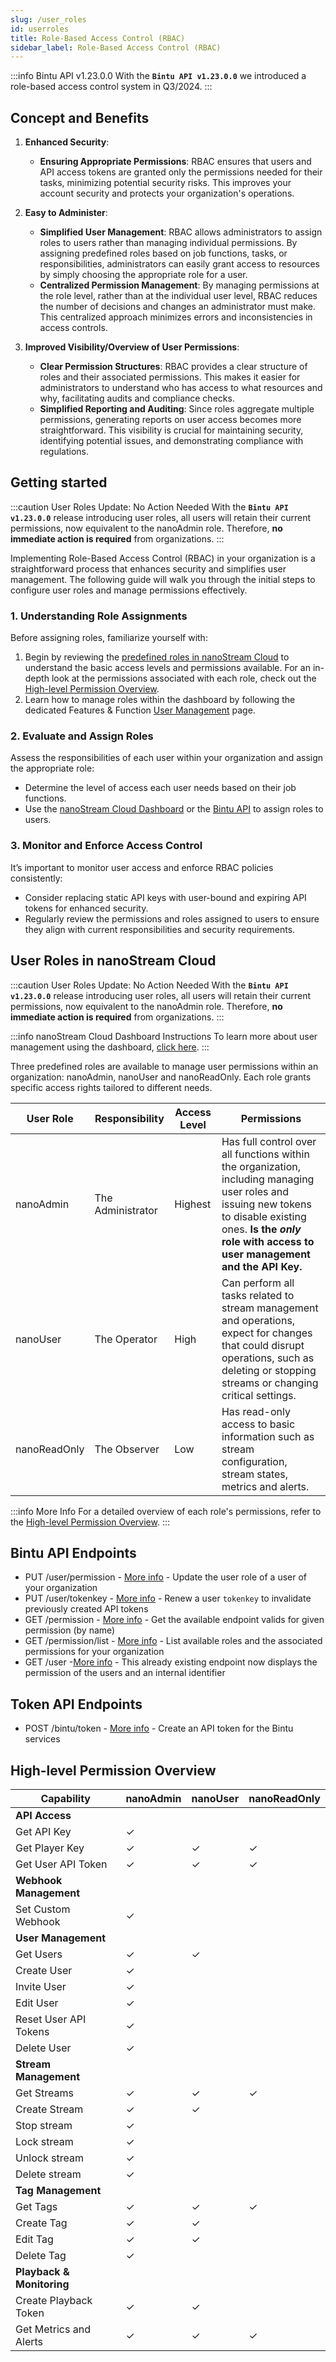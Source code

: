 ```yaml
---
slug: /user_roles
id: userroles
title: Role-Based Access Control (RBAC)
sidebar_label: Role-Based Access Control (RBAC)
---
```


:::info Bintu API v1.23.0.0
With the **`Bintu API v1.23.0.0`** we introduced a role-based access control system in Q3/2024.
:::

## Concept and Benefits

1. **Enhanced Security**:
   - **Ensuring Appropriate Permissions**: RBAC ensures that users and API access tokens are granted only the permissions needed for their tasks, minimizing potential security risks. This improves your account security and protects your organization's operations.

2. **Easy to Administer**:
   - **Simplified User Management**: RBAC allows administrators to assign roles to users rather than managing individual permissions. By assigning predefined roles based on job functions, tasks, or responsibilities, administrators can easily grant access to resources by simply choosing the appropriate role for a user.
   - **Centralized Permission Management**: By managing permissions at the role level, rather than at the individual user level, RBAC reduces the number of decisions and changes an administrator must make. This centralized approach minimizes errors and inconsistencies in access controls.

3. **Improved Visibility/Overview of User Permissions**:
   - **Clear Permission Structures**: RBAC provides a clear structure of roles and their associated permissions. This makes it easier for administrators to understand who has access to what resources and why, facilitating audits and compliance checks.
   - **Simplified Reporting and Auditing**: Since roles aggregate multiple permissions, generating reports on user access becomes more straightforward. This visibility is crucial for maintaining security, identifying potential issues, and demonstrating compliance with regulations.

## Getting started

:::caution User Roles Update: No Action Needed
With the **`Bintu API v1.23.0.0`** release introducing user roles, all users will retain their current permissions, now equivalent to the <span className="role role-admin">nanoAdmin</span> role. Therefore, **no immediate action is required** from organizations.
:::

Implementing Role-Based Access Control (RBAC) in your organization is a straightforward process that enhances security and simplifies user management. The following guide will walk you through the initial steps to configure user roles and manage permissions effectively.

### 1. Understanding Role Assignments
Before assigning roles, familiarize yourself with:

1. Begin by reviewing the [predefined roles in nanoStream Cloud](#user-roles-in-nanostream-cloud) to understand the basic access levels and permissions available. For an in-depth look at the permissions associated with each role, check out the [High-level Permission Overview](#high-level-permission-overview).
2. Learn how to manage roles within the dashboard by following the dedicated Features & Function [User Management](./cloud-frontend-v3/Dashboard_User_Roles) page.

### 2. Evaluate and Assign Roles

Assess the responsibilities of each user within your organization and assign the appropriate role:

- Determine the level of access each user needs based on their job functions.
- Use the [nanoStream Cloud Dashboard](../cloud-frontend-v3/Dashboard_User_Roles) or the [Bintu API](https://doc.pages.nanocosmos.de/bintuapi-docs) to assign roles to users.

### 3. Monitor and Enforce Access Control
It’s important to monitor user access and enforce RBAC policies consistently:

- Consider replacing static API keys with user-bound and expiring API tokens for enhanced security.
- Regularly review the permissions and roles assigned to users to ensure they align with current responsibilities and security requirements.

## User Roles in nanoStream Cloud

:::caution User Roles Update: No Action Needed
With the **`Bintu API v1.23.0.0`** release introducing user roles, all users will retain their current permissions, now equivalent to the <span className="role role-admin">nanoAdmin</span> role. Therefore, **no immediate action is required** from organizations.
:::

:::info nanoStream Cloud Dashboard Instructions
To learn more about user management using the dashboard, [click here](../cloud-frontend-v3/Dashboard_User_Roles.md).
:::

Three predefined roles are available to manage user permissions within an organization: <span className="role role-admin">nanoAdmin</span>, <span className="role role-user">nanoUser</span> and <span className="role role-readonly">nanoReadOnly</span>. Each role grants specific access rights tailored to different needs.

| User Role | Responsibility | Access Level | Permissions |
|---|---|---|---|
| <span className="role role-admin">nanoAdmin</span> | The Administrator  | Highest  | Has full control over all functions within the organization, including managing user roles and issuing new tokens to disable existing ones. **Is the *only* role with access to user management and the API Key.**  |
| <span className="role role-user">nanoUser</span>    | The Operator  | High  | Can perform all tasks related to stream management and operations, expect for changes that could disrupt operations, such as deleting or stopping streams or changing critical settings. |
| <span className="role role-readonly">nanoReadOnly</span>| The Observer  | Low  | Has read-only access to basic information such as stream configuration, stream states, metrics and alerts. |

:::info More Info
For a detailed overview of each role's permissions, refer to the [High-level Permission Overview](#high-level-permission-overview).
:::

## Bintu API Endpoints

- PUT /user/permission - [More info](https://doc.pages.nanocosmos.de/bintuapi-docs/#tag/User/paths/~1user~1permission/put) -  Update the user role of a user of your organization
- PUT /user/tokenkey - [More info](https://doc.pages.nanocosmos.de/bintuapi-docs/#tag/User/paths/~1user~1tokenkey/put) - Renew a user `tokenkey` to invalidate previously created API tokens
- GET /permission - [More info](https://doc.pages.nanocosmos.de/bintuapi-docs/#operation/getPermissionProfileByName) - Get the available endpoint valids for given permission (by name)
- GET /permission/list - [More info](https://doc.pages.nanocosmos.de/bintuapi-docs/#operation/Permission%20List) - List available roles and the associated permissions for your organization
- GET /user -[More info](https://doc.pages.nanocosmos.de/bintuapi-docs/#operation/User%20Info) - This already existing endpoint now displays the permission of the users and an internal identifier

## Token API Endpoints

- POST /bintu/token - [More info](https://doc.pages.nanocosmos.de/cloudtokenservice-api-docs/#operation/Create%20a%20token%20for%20the%20bintu%20services) - Create an API token for the Bintu services

## High-level Permission Overview

| Capability | <span className="role role-admin">nanoAdmin</span> | <span className="role role-user">nanoUser</span> | <span className="role role-readonly">nanoReadOnly</span> |
|---|---|---|---|
|**API Access** | | | |
| Get API Key | ✓ |  |  |
| Get Player Key | ✓ | ✓ | ✓ |
| Get User API Token | ✓ | ✓ | ✓ |
| **Webhook Management**   |  |  |  |
| Set Custom Webhook | ✓ |  |  |
| **User Management** |  |  |  |
| Get Users | ✓ | ✓ |  |
| Create User | ✓ |  |  |
| Invite User | ✓ |  |  |
| Edit User | ✓ |  |  |
| Reset User API Tokens | ✓ |  |  |
| Delete User | ✓ |  |  |
| **Stream Management** |  |  |  |
| Get Streams | ✓ | ✓ | ✓ |
| Create Stream | ✓ | ✓ |  |
| Stop stream | ✓ |  |  |
| Lock stream | ✓ |  |  |
| Unlock stream | ✓ |  |  |
| Delete stream | ✓ |  |  |
| **Tag Management** |  |  |  |
| Get Tags | ✓ | ✓ | ✓ |
| Create Tag | ✓ | ✓ |  |
| Edit Tag | ✓ | ✓ |  |
| Delete Tag | ✓ |  |  |
| **Playback & Monitoring** |  |  |  |
| Create Playback Token | ✓ | ✓ |  |
| Get Metrics and Alerts | ✓ | ✓ | ✓ |
